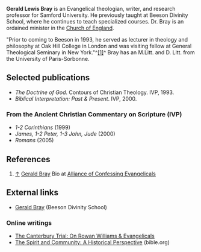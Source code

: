 **Gerald Lewis Bray** is an Evangelical theologian, writer, and
research professor for Samford University. He previously taught at
Beeson Divinity School, where he continues to teach specialized
courses. Dr. Bray is an ordained minister in the
[Church of England](Church_of_England "Church of England").

"Prior to coming to Beeson in 1993, he served as lecturer in
theology and philosophy at Oak Hill College in London and was
visiting fellow at General Theological Seminary in New
York."^[[1]](#note-0)^ Bray has an M.Litt. and D. Litt. from the
University of Paris-Sorbonne.

## Selected publications

-   *The Doctrine of God*. Contours of Christian Theology. IVP,
    1993.
-   *Biblical Interpretation: Past & Present*. IVP, 2000.

### From the Ancient Christian Commentary on Scripture (IVP)

-   *1-2 Corinthians* (1999)
-   *James, 1-2 Peter, 1-3 John, Jude* (2000)
-   *Romans* (2005)

## References

1.  [↑](#ref-0)
    [Gerald Bray](http://www.alliancenet.org/partner/Article_Display_Page/0,,PTID307086%7CCHID559376%7CCIID1964584,00.html)
    Bio at
    [Alliance of Confessing Evangelicals](Alliance_of_Confessing_Evangelicals "Alliance of Confessing Evangelicals")

## External links

-   [Gerald Bray](http://www.beesondivinity.com/templates/cusbeeson/details.asp?id=25215&PID=109040)
    (Beeson Divinity School)

### Online writings

-   [The Canterbury Trial: On Rowan Williams & Evangelicals](http://www.touchstonemag.com/archives/article.php?id=16-02-026-v)
-   [The Spirit and Community: A Historical Perspective](http://www.bible.org/page.asp?page_id=3435)
    (bible.org)



